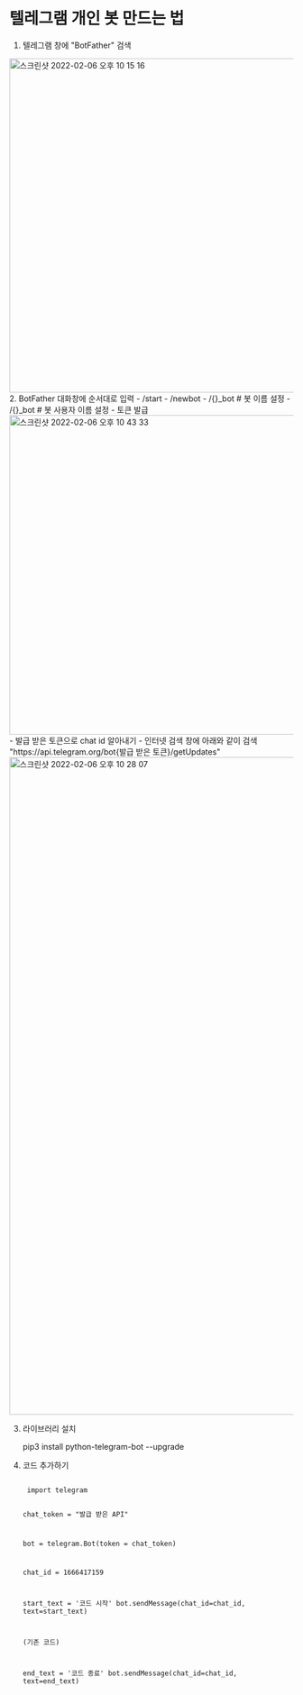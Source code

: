 # 텔레그램 개인 봇 만드는 법

1. 텔레그램 창에 "BotFather" 검색
<img width="593" alt="스크린샷 2022-02-06 오후 10 15 16" src="https://user-images.githubusercontent.com/80435502/152683041-11015126-a639-4d29-98c0-7dce348efdcb.png">
2. BotFather 대화창에 순서대로 입력
    - /start
    - /newbot
    - /{}_bot # 봇 이름 설정
    - /{}_bot # 봇 사용자 이름 설정
    - 토큰 발급
    <img width="567" alt="스크린샷 2022-02-06 오후 10 43 33" src="https://user-images.githubusercontent.com/80435502/152683806-94129e4e-b24e-4dd1-a2f2-79c893bf21e4.png">
    - 발급 받은 토큰으로 chat id 알아내기
        - 인터넷 검색 창에 아래와 같이 검색
            "https://api.telegram.org/bot{발급 받은 토큰}/getUpdates"
<img width="1167" alt="스크린샷 2022-02-06 오후 10 28 07" src="https://user-images.githubusercontent.com/80435502/152683255-e186b3cd-f53a-4aad-992b-7b44dbcf878d.png">

3. 라이브러리 설치

    pip3 install python-telegram-bot --upgrade

4. 코드 추가하기

    <code>
    import telegram

    chat_token = "발급 받은 API"

    bot = telegram.Bot(token = chat_token)

    chat_id = 1666417159

    start_text = '코드 시작'
    bot.sendMessage(chat_id=chat_id, text=start_text)

    (기존 코드)
    
    end_text = '코드 종료'
    bot.sendMessage(chat_id=chat_id, text=end_text)
    
    </code>

